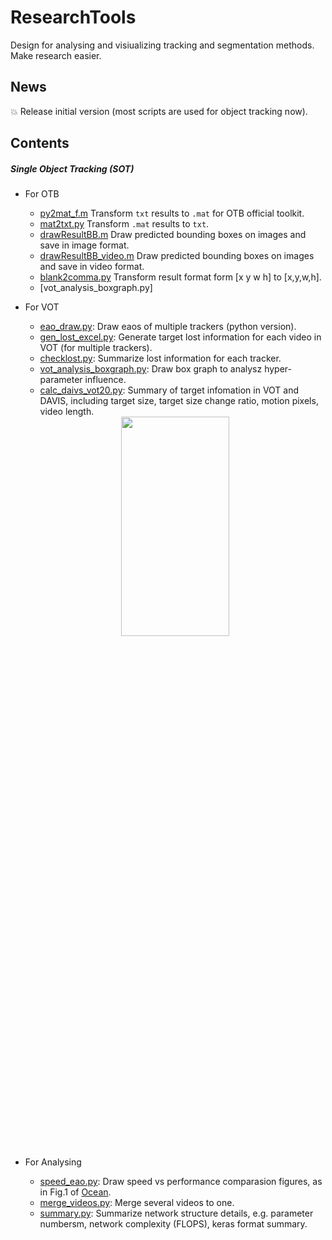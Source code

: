 # ResearchTools
Design for analysing and visiualizing tracking and segmentation methods. Make research easier.

## News
:boom: Release initial version (most scripts are used for object tracking now).

## Contents
##### Single Object Tracking (SOT)
- For OTB
  - [py2mat_f.m]() Transform `txt` results to `.mat` for OTB official toolkit.
  - [mat2txt.py]() Transform `.mat` results to `txt`.
  - [drawResultBB.m]() Draw predicted bounding boxes on images and save in image format.
  - [drawResultBB_video.m]() Draw predicted bounding boxes on images and save in video format.
  - [blank2comma.py]() Transform result format form [x y w h] to [x,y,w,h].
  - [vot_analysis_boxgraph.py]

- For VOT
  - [eao_draw.py](): Draw eaos of multiple trackers (python version).
  - [gen_lost_excel.py](): Generate target lost information for each video in VOT (for multiple trackers).
  - [checklost.py](): Summarize lost information for each tracker.
  - [vot_analysis_boxgraph.py](): Draw box graph to analysz hyper-parameter influence.  
  - [calc_daivs_vot20.py](): Summary of target infomation in VOT and DAVIS, including target size, target size change ratio, motion pixels, video length. 

  <div align=center>
  <img src="https://i.postimg.cc/6Qs9M36L/eao-VOT2017.png" width="60%" height="30%" />
</div>

- For Analysing

  - [speed_eao.py](): Draw speed vs performance comparasion figures, as in Fig.1 of [Ocean](https://github.com/researchmm/TracKit).
  - [merge_videos.py](): Merge several videos to one.
  - [summary.py](): Summarize network structure details, e.g. parameter numbersm, network complexity (FLOPS), keras format summary. 











